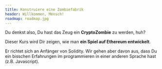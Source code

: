 ```yaml
---
title: Konstruiere eine Zombiefabrik
header: Willkommen, Mensch!
roadmap: roadmap.jpg
---
```


Du denkst also, Du hast das Zeug ein **CryptoZombie** zu werden, huh?

Dieser Kurs wird Dir zeigen, wie man **ein Spiel auf Ethereum entwickelt**.

Er richtet sich an Anfänger von Solidity. Wir gehen aber davon aus, dass Du ein
bisschen Erfahrungen im programmieren in einer anderen Sprache hast (z.B.
Javascript).
